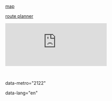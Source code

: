 


<a href="https://drive.google.com/file/d/1gdZPr6FWmMy-J4uvFzJi1J-7NzfFoiNb/view?usp=drivesdk"> map        </a>

<a href="https://moovitapp.com/?metroId=2122"> route planner </a>




<iframe src="https://free.timeanddate.com/countdown/i6wjyv1s/n101/cf100/cm0/cu4/ct5/cs1/ca0/co0/cr0/ss0/cac000/cpc000/pct/tc66c/fn3/fs175/szw320/szh135/iso2019-11-02T07:30:00" allowTransparency="true" frameborder="0" width="320" height="135"></iframe>


<script>(function(d, s, id) {
        var js, fjs = d.getElementsByTagName(s)[0];
        var ro = !!d.getElementById(id);
        js = d.createElement(s); js.id = id;
        js.src = "https://widgets.moovit.com/ws/90B471657AD81967E0530100007F0087/3032576";
        fjs.parentNode.insertBefore(js, fjs);
    })(document, 'script', 'moovit-jsw');</script>

   <div class="mv-gd-widget-20" 
        data-width="100%" 
        data-height="100%"
        data-id="3032576"></div>




<script>

  (function(d, s, id) {

      var js, fjs = d.getElementsByTagName(s)[0];

      js = d.createElement(s); js.id = id;

      js.src = "https://widgets.moovit.com/wtp/en";

      fjs.parentNode.insertBefore(js, fjs);

  }(document, 'script', 'moovit-jsw'));

</script>

​

<div class="mv-wtp"

   data-metro="2122"

   data-lang="en"

</div>




<script language="JavaScript" src="https://www.tfl.gov.uk/tfl/syndication/widgets/tubemap/tubemap-iframe-stretchy.js"></script>
